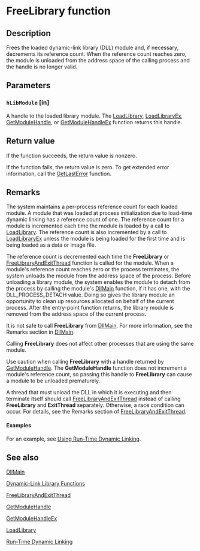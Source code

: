 # FreeLibrary function

## Description

Frees the loaded dynamic-link library (DLL) module and, if necessary, decrements its reference count. When the reference count reaches zero, the module is unloaded from the address space of the calling process and the handle is no longer valid.

## Parameters

### `hLibModule` [in]

A handle to the loaded library module. The
[LoadLibrary](https://learn.microsoft.com/windows/desktop/api/libloaderapi/nf-libloaderapi-loadlibrarya), [LoadLibraryEx](https://learn.microsoft.com/windows/desktop/api/libloaderapi/nf-libloaderapi-loadlibraryexa),
[GetModuleHandle](https://learn.microsoft.com/windows/desktop/api/libloaderapi/nf-libloaderapi-getmodulehandlea), or [GetModuleHandleEx](https://learn.microsoft.com/windows/desktop/api/libloaderapi/nf-libloaderapi-getmodulehandleexa) function returns this handle.

## Return value

If the function succeeds, the return value is nonzero.

If the function fails, the return value is zero. To get extended error information, call
the [GetLastError](https://learn.microsoft.com/windows/desktop/api/errhandlingapi/nf-errhandlingapi-getlasterror) function.

## Remarks

The system maintains a per-process reference count for each loaded module. A module that was loaded at process initialization due to load-time dynamic linking has a reference count of one. The reference count for a module is incremented each time the module is loaded by a call to
[LoadLibrary](https://learn.microsoft.com/windows/desktop/api/libloaderapi/nf-libloaderapi-loadlibrarya). The reference count is also incremented by a call to [LoadLibraryEx](https://learn.microsoft.com/windows/desktop/api/libloaderapi/nf-libloaderapi-loadlibraryexa) unless the module is being loaded for the first time and is being loaded as a data or image file.

The reference count is decremented each time
the **FreeLibrary** or [FreeLibraryAndExitThread](https://learn.microsoft.com/windows/desktop/api/libloaderapi/nf-libloaderapi-freelibraryandexitthread) function is called for the module. When a module's reference count reaches zero or the process terminates, the system unloads the module from the address space of the process. Before unloading a library module, the system enables the module to detach from the process by calling the module's
[DllMain](https://learn.microsoft.com/windows/desktop/Dlls/dllmain) function, if it has one, with the DLL_PROCESS_DETACH value. Doing so gives the library module an opportunity to clean up resources allocated on behalf of the current process. After the entry-point function returns, the library module is removed from the address space of the current process.

It is not safe to call
**FreeLibrary** from
[DllMain](https://learn.microsoft.com/windows/desktop/Dlls/dllmain). For more information, see the Remarks section in
[DllMain](https://learn.microsoft.com/windows/desktop/Dlls/dllmain).

Calling
**FreeLibrary** does not affect other processes that are using the same module.

Use caution when calling **FreeLibrary** with a handle returned by [GetModuleHandle](https://learn.microsoft.com/windows/desktop/api/libloaderapi/nf-libloaderapi-getmodulehandlea). The **GetModuleHandle** function does not increment a module's reference count, so passing this handle to **FreeLibrary** can cause a module to be unloaded prematurely.

A thread that must unload the DLL in which it is executing and then terminate itself should call [FreeLibraryAndExitThread](https://learn.microsoft.com/windows/desktop/api/libloaderapi/nf-libloaderapi-freelibraryandexitthread) instead of calling **FreeLibrary** and **ExitThread** separately. Otherwise, a race condition can occur. For details, see the Remarks section of [FreeLibraryAndExitThread](https://learn.microsoft.com/windows/desktop/api/libloaderapi/nf-libloaderapi-freelibraryandexitthread).

#### Examples

For an example, see
[Using Run-Time Dynamic Linking](https://learn.microsoft.com/windows/desktop/Dlls/using-run-time-dynamic-linking).

## See also

[DllMain](https://learn.microsoft.com/windows/desktop/Dlls/dllmain)

[Dynamic-Link Library Functions](https://learn.microsoft.com/windows/desktop/Dlls/dynamic-link-library-functions)

[FreeLibraryAndExitThread](https://learn.microsoft.com/windows/desktop/api/libloaderapi/nf-libloaderapi-freelibraryandexitthread)

[GetModuleHandle](https://learn.microsoft.com/windows/desktop/api/libloaderapi/nf-libloaderapi-getmodulehandlea)

[GetModuleHandleEx](https://learn.microsoft.com/windows/desktop/api/libloaderapi/nf-libloaderapi-getmodulehandleexa)

[LoadLibrary](https://learn.microsoft.com/windows/desktop/api/libloaderapi/nf-libloaderapi-loadlibrarya)

[Run-Time Dynamic Linking](https://learn.microsoft.com/windows/desktop/Dlls/run-time-dynamic-linking)